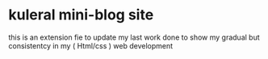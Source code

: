 # kuleral mini-blog site
 this is an extension fie to update my last work done to show my gradual but consistentcy in my ( Html/css ) web development
